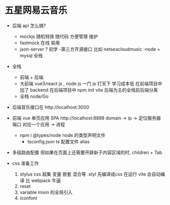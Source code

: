 <!--
 * @Author: jutao622 1823152337@qq.com
 * @Date: 2023-03-05 14:08:18
 * @LastEditors: jutao622 1823152337@qq.com
 * @LastEditTime: 2023-03-05 14:50:40
 * @Description:
-->

# 五星网易云音乐

- 后端 api 怎么搞?

  - mockjs
    随机特效
    随代码 方便管理 维护
  - fastmock 在线
    易用
  - json-server ?
    初学 -第三方开源接口
    比如 netseacloudmusic
    -node + mysql
    全栈

- 全栈

  - 前端 + 后端
  - 大前端
    vue3/react js , node js
    一门 js 打天下 学习成本低
    在前端项目中加了 backend
    在后端项目中 npm init vite 后端为主的全栈前后端分离
  - 全栈
    node/Go

- 后端音乐接口在 http://localhost:3000
- 前端 vue 单页应用 SPA http://localhost:8888
  domain -> ip -> 定位服务器
  端口 对应一个应用 -> 进程

  - npm i @types/node
    node 的类型声明文件
    - tsconfig.json ts 配置文件 alias

- 多级路由配置
    但如果在页面上还需要开辟新子内容区域的时,
    children + Tab

- css 准备工作
    1. stylus
        css 超集  变量  嵌套  混合等
        .styl 先编译成css 在运行
        vite 会自动编译 比 webpack 牛逼 
    2. reset    
    3. variable mixin 的全局引入
    4. iconfont
